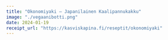 ```yaml
---
title: "Okono­miyaki – Japani­lainen Kaali­pannukakku"
image: "./vegaanibotti.png"
date: 2024-01-19
receipt_url: "https://kasviskapina.fi/reseptit/okonomiyaki"
---
```

